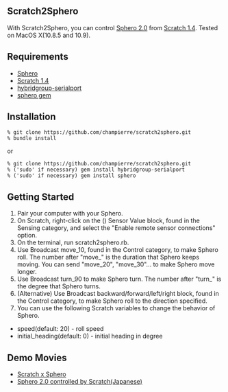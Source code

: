 ## Scratch2Sphero

With Scratch2Sphero, you can control [Sphero 2.0](http://www.gosphero.com/) from [Scratch 1.4](http://scratch.mit.edu). Tested on MacOS X(10.8.5 and 10.9).

## Requirements

- [Sphero](http://www.gosphero.com/)
- [Scratch 1.4](http://scratch.mit.edu/scratch_1.4/)
- [hybridgroup-serialport](https://github.com/hybridgroup/ruby-serialport/)
- [sphero gem](https://github.com/hybridgroup/sphero/)

## Installation

```
% git clone https://github.com/champierre/scratch2sphero.git
% bundle install
```

or

```
% git clone https://github.com/champierre/scratch2sphero.git
% ('sudo' if necessary) gem install hybridgroup-serialport
% ('sudo' if necessary) gem install sphero
```

## Getting Started

1. Pair your computer with your Sphero.
2. On Scratch, right-click on the () Sensor Value block, found in the Sensing category, and 
select the "Enable remote sensor connections" option.
3. On the terminal, run scratch2sphero.rb.
4. Use Broadcast move_10, found in the Control category, to make Sphero roll. The number after "move_" is the duration that Sphero keeps moving. You can send "move_20", "move_30"... to make Sphero move longer.
5. Use Broadcast turn_90 to make Sphero turn. The number after "turn_" is the degree that Sphero turns.
6. (Alternative) Use Broadcast backward/forward/left/right block, found in the Control category, to make Sphero roll to the direction specified.
7. You can use the following Scratch variables to change the behavior of Sphero.

- speed(default: 20) - roll speed
- initial_heading(default: 0) - initial heading in degree

## Demo Movies

- [Scratch x Sphero](https://www.youtube.com/watch?v=aHL03UHULm0)
- [Sphero 2.0 controlled by Scratch(Japanese)](https://www.youtube.com/watch?v=qCeJ6_UKnk4)
